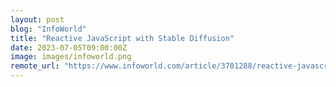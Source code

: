 ```yaml
---
layout: post
blog: "InfoWorld"
title: "Reactive JavaScript with Stable Diffusion"
date: 2023-07-05T09:00:00Z
image: images/infoworld.png
remote_url: "https://www.infoworld.com/article/3701288/reactive-javascript-with-stable-diffusion.html#tk.rss_applicationdevelopment"
---
```

